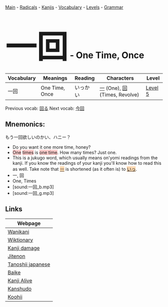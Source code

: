 <style> bigfont {font-size: 100px}</style>
[Main](../README.md) -
[Radicals](../radicals.md) -
[Kanjis](../kanjis.md) -
[Vocabulary](../vocabulary.md) -
[Levels](../levels.md) -
[Grammar](../grammar.md)
# <bigfont> 一回</bigfont> - One Time, Once 

| Vocabulary | Meanings | Reading | Characters | Level |
| --- | --- | --- | --- | --- |
| 一回 | One Time, Once | いっかい |  [一](../kanjis/一.md) (One), [回](../kanjis/回.md) (Times, Revolve) | [Level 5](../levels/wk_level5.md) |

Previous vocab: [回る](回る.md) Next vocab: [今回](今回.md) 

## Mnemonics:
もう一回欲しいのかい、ハニー？
* Do you want it one more time, honey?
* <span style="background-color:#ffcccb"> One</span> <span style="background-color:#ffcccb"> times</span> is <span style="background-color:#ffcccb"> one time</span>. How many times? Just one.
* This is a jukugo word, which usually means on'yomi readings from the kanji. If you know the readings of your kanji you'll know how to read this as well. Take note that <span style="background-color:#fed8b1"> [一](https://jisho.org/search/一)</span> is shortened (as it often is) to <span style="background-color:#fed8b1"> [いっ](https://jisho.org/search/いっ)</span>.
* 一, 回
* One, Times
* [sound:一回_b.mp3]
* [sound:一回_g.mp3]


## Links 

| Webpage |
| --- |
| [Wanikani          ](https://www.wanikani.com/kanji/一回) |
| [Wiktionary        ](https://en.wiktionary.org/wiki/一回) |
| [Kanji damage      ](http://www.kanjidamage.com/kanji/search?utf8=✓&q=一回) |
| [Jitenon           ](https://jitenon.com/kanji/一回) |
| [Tanoshii japanese ](https://www.tanoshiijapanese.com/dictionary/kanji.cfm?k=一回) |
| [Baike             ](https://baike.baidu.com/item/一回) |
| [Kanji Alive       ](https://app.kanjialive.com/一回) |
| [Kanshudo          ](https://www.kanshudo.com/searchmn?q=一回) |
| [Koohii            ](https://kanji.koohii.com/study/kanji/一回) |
